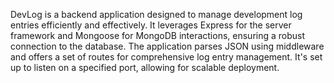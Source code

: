 DevLog is a backend application designed to manage development log entries efficiently and effectively. It leverages Express for the server framework and Mongoose for MongoDB interactions, ensuring a robust connection to the database. The application parses JSON using middleware and offers a set of routes for comprehensive log entry management. It's set up to listen on a specified port, allowing for scalable deployment.